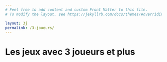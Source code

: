 ```yaml
---
# Feel free to add content and custom Front Matter to this file.
# To modify the layout, see https://jekyllrb.com/docs/themes/#overriding-theme-defaults

layout: 3j
permalink: /3-joueurs/
---
```

<h1>Les jeux avec 3 joueurs et plus</h1>